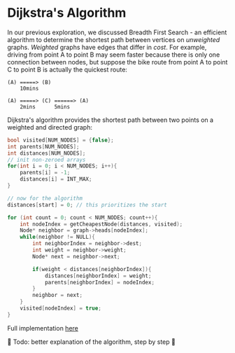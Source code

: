 # Dijkstra's Algorithm
In our previous exploration, we discussed Breadth First Search - an efficient algorithm to determine the shortest path between vertices on _unweighted_ graphs. _Weighted_ graphs have edges that differ in _cost_. For example, driving from point A to point B may seem faster because there is only one connection between nodes, but suppose the bike route from point A to point C to point B is actually the quickest route:
```
(A) =====> (B)
    10mins 

(A) =====> (C) ======> (A)
    2mins      5mins
```

Dijkstra's algorithm provides the shortest path between two points on a weighted and directed graph:
```c
bool visited[NUM_NODES] = {false};
int parents[NUM_NODES];
int distances[NUM_NODES];
// init non-zeroed arrays
for(int i = 0; i < NUM_NODES; i++){
    parents[i] = -1;
    distances[i] = INT_MAX;
}

// now for the algorithm
distances[start] = 0; // this prioritizes the start 

for (int count = 0; count < NUM_NODES; count++){
    int nodeIndex = getCheapestNode(distances, visited);
    Node* neighbor = graph->heads[nodeIndex];
    while(neighbor != NULL){
        int neighborIndex = neighbor->dest;
        int weight = neighbor->weight;
        Node* next = neighbor->next;

        if(weight < distances[neighborIndex]){
            distances[neighborIndex] = weight;
            parents[neighborIndex] = nodeIndex;
        }
        neighbor = next;
    }
    visited[nodeIndex] = true;
}
```
Full implementation [here](./examples/dijkstra.c)

🚧 Todo: better explanation of the algorithm, step by step 🚧